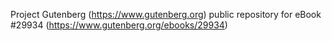 Project Gutenberg (https://www.gutenberg.org) public repository for eBook #29934 (https://www.gutenberg.org/ebooks/29934)
